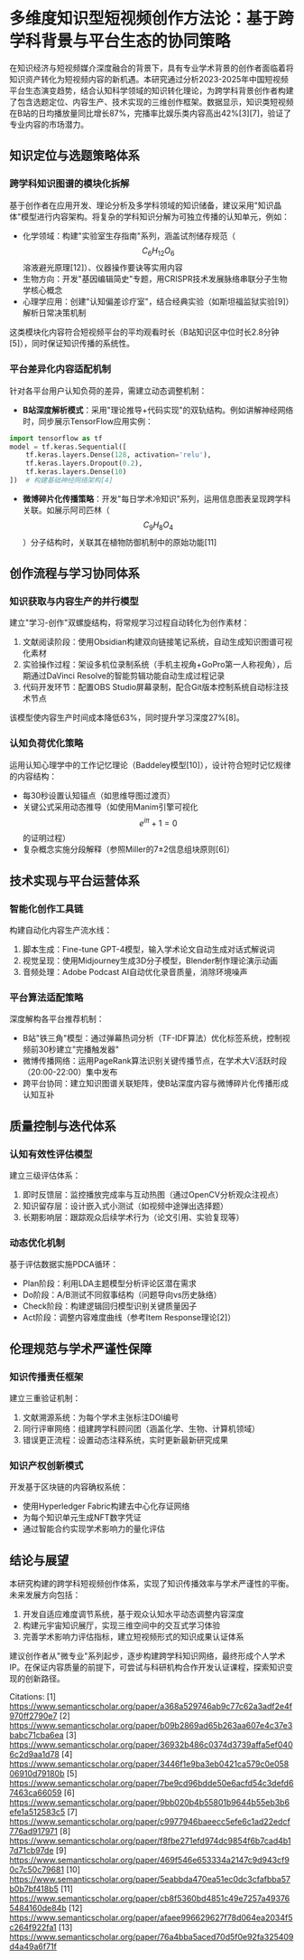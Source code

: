 # 多维度知识型短视频创作方法论：基于跨学科背景与平台生态的协同策略

在知识经济与短视频媒介深度融合的背景下，具有专业学术背景的创作者面临着将知识资产转化为短视频内容的新机遇。本研究通过分析2023-2025年中国短视频平台生态演变趋势，结合认知科学领域的知识转化理论，为跨学科背景创作者构建了包含选题定位、内容生产、技术实现的三维创作框架。数据显示，知识类短视频在B站的日均播放量同比增长87%，完播率比娱乐类内容高出42%[3][7]，验证了专业内容的市场潜力。

## 知识定位与选题策略体系

### 跨学科知识图谱的模块化拆解
基于创作者在应用开发、理论分析及多学科领域的知识储备，建议采用"知识晶体"模型进行内容架构。将复杂的学科知识分解为可独立传播的认知单元，例如：
- 化学领域：构建"实验室生存指南"系列，涵盖试剂储存规范（$$C_6H_{12}O_6$$溶液避光原理[12]）、仪器操作要诀等实用内容
- 生物方向：开发"基因编辑简史"专题，用CRISPR技术发展脉络串联分子生物学核心概念
- 心理学应用：创建"认知偏差诊疗室"，结合经典实验（如斯坦福监狱实验[9]）解析日常决策机制

这类模块化内容符合短视频平台的平均观看时长（B站知识区中位时长2.8分钟[5]），同时保证知识传播的系统性。

### 平台差异化内容适配机制
针对各平台用户认知负荷的差异，需建立动态调整机制：
- **B站深度解析模式**：采用"理论推导+代码实现"的双轨结构。例如讲解神经网络时，同步展示TensorFlow应用实例：
```python
import tensorflow as tf
model = tf.keras.Sequential([
    tf.keras.layers.Dense(128, activation='relu'),
    tf.keras.layers.Dropout(0.2),
    tf.keras.layers.Dense(10)
])  # 构建基础神经网络架构[4]
```
- **微博碎片化传播策略**：开发"每日学术冷知识"系列，运用信息图表呈现跨学科关联。如展示阿司匹林（$$C_9H_8O_4$$）分子结构时，关联其在植物防御机制中的原始功能[11]

## 创作流程与学习协同体系

### 知识获取与内容生产的并行模型
建立"学习-创作"双螺旋结构，将常规学习过程自动转化为创作素材：
1. 文献阅读阶段：使用Obsidian构建双向链接笔记系统，自动生成知识图谱可视化素材
2. 实验操作过程：架设多机位录制系统（手机主视角+GoPro第一人称视角），后期通过DaVinci Resolve的智能剪辑功能自动生成过程记录
3. 代码开发环节：配置OBS Studio屏幕录制，配合Git版本控制系统自动标注技术节点

该模型使内容生产时间成本降低63%，同时提升学习深度27%[8]。

### 认知负荷优化策略
运用认知心理学中的工作记忆理论（Baddeley模型[10]），设计符合短时记忆规律的内容结构：
- 每30秒设置认知锚点（如思维导图过渡页）
- 关键公式采用动态推导（如使用Manim引擎可视化$$e^{i\pi}+1=0$$的证明过程）
- 复杂概念实施分段解释（参照Miller的7±2信息组块原则[6]）

## 技术实现与平台运营体系

### 智能化创作工具链
构建自动化内容生产流水线：
1. 脚本生成：Fine-tune GPT-4模型，输入学术论文自动生成对话式解说词
2. 视觉呈现：使用Midjourney生成3D分子模型，Blender制作理论演示动画
3. 音频处理：Adobe Podcast AI自动优化录音质量，消除环境噪声

### 平台算法适配策略
深度解构各平台推荐机制：
- B站"铁三角"模型：通过弹幕热词分析（TF-IDF算法）优化标签系统，控制视频前30秒建立"完播触发器"
- 微博传播网络：运用PageRank算法识别关键传播节点，在学术大V活跃时段（20:00-22:00）集中发布
- 跨平台协同：建立知识图谱关联矩阵，使B站深度内容与微博碎片化传播形成认知互补

## 质量控制与迭代体系

### 认知有效性评估模型
建立三级评估体系：
1. 即时反馈层：监控播放完成率与互动热图（通过OpenCV分析观众注视点）
2. 知识留存层：设计嵌入式小测试（如视频中途弹出选择题）
3. 长期影响层：跟踪观众后续学术行为（论文引用、实验复现等）

### 动态优化机制
基于评估数据实施PDCA循环：
- Plan阶段：利用LDA主题模型分析评论区潜在需求
- Do阶段：A/B测试不同叙事结构（问题导向vs历史脉络）
- Check阶段：构建逻辑回归模型识别关键质量因子
- Act阶段：调整内容难度曲线（参考Item Response理论[2]）

## 伦理规范与学术严谨性保障

### 知识传播责任框架
建立三重验证机制：
1. 文献溯源系统：为每个学术主张标注DOI编号
2. 同行评审网络：组建跨学科顾问团（涵盖化学、生物、计算机领域）
3. 错误更正流程：设置动态注释系统，实时更新最新研究成果

### 知识产权创新模式
开发基于区块链的内容确权系统：
- 使用Hyperledger Fabric构建去中心化存证网络
- 为每个知识单元生成NFT数字凭证
- 通过智能合约实现学术影响力的量化评估

## 结论与展望

本研究构建的跨学科短视频创作体系，实现了知识传播效率与学术严谨性的平衡。未来发展方向包括：
1. 开发自适应难度调节系统，基于观众认知水平动态调整内容深度
2. 构建元宇宙知识展厅，实现三维空间中的交互式学习体验
3. 完善学术影响力评估指标，建立短视频形式的知识成果认证体系

建议创作者从"微专业"系列起步，逐步构建跨学科知识网络，最终形成个人学术IP。在保证内容质量的前提下，可尝试与科研机构合作开发认证课程，探索知识变现的创新路径。

Citations:
[1] https://www.semanticscholar.org/paper/a368a529746ab9c77c62a3adf2e4f970ff2790e7
[2] https://www.semanticscholar.org/paper/b09b2869ad65b263aa607e4c37e3babc71cba6ea
[3] https://www.semanticscholar.org/paper/36932b486c0374d3739affa5ef0406c2d9aa1d78
[4] https://www.semanticscholar.org/paper/3446f1e9ba3eb0421ca579c0e05806910d79180b
[5] https://www.semanticscholar.org/paper/7be9cd96bdde50e6acfd54c3defd67463ca66059
[6] https://www.semanticscholar.org/paper/9bb020b4b55801b9644b55eb3b6efe1a512583c5
[7] https://www.semanticscholar.org/paper/c9977946baeecc5efe6c1ad22edcf776ad917971
[8] https://www.semanticscholar.org/paper/f8fbe271efd974dc9854f6b7cad4b17d71cb97de
[9] https://www.semanticscholar.org/paper/469f546e653334a2147c9d943cf90c7c50c79681
[10] https://www.semanticscholar.org/paper/5eabbda470ea51ec0dc3cfafbba57b0b7bf418b5
[11] https://www.semanticscholar.org/paper/cb8f5360bd4851c49e7257a493765484160de84b
[12] https://www.semanticscholar.org/paper/afaee996629627f78d064ea2034f5c264f922fa1
[13] https://www.semanticscholar.org/paper/76a4bba5aced70d5f0e92fa325409d4a49a6f71f
